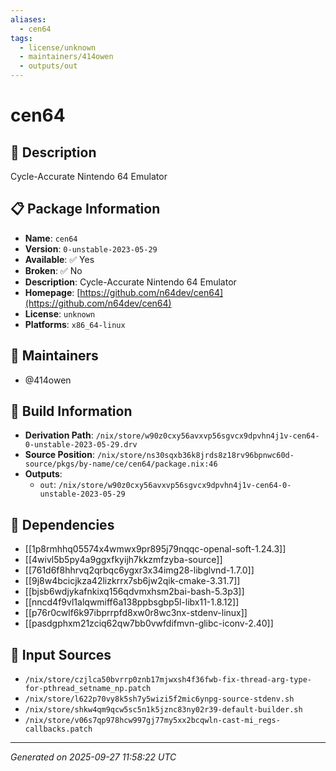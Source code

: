 ```yaml
---
aliases:
  - cen64
tags:
  - license/unknown
  - maintainers/414owen
  - outputs/out
---
```


# cen64

## 📝 Description

Cycle-Accurate Nintendo 64 Emulator

## 📋 Package Information

- **Name**: `cen64`
- **Version**: `0-unstable-2023-05-29`
- **Available**: ✅ Yes
- **Broken**: ✅ No
- **Description**: Cycle-Accurate Nintendo 64 Emulator
- **Homepage**: [https://github.com/n64dev/cen64](https://github.com/n64dev/cen64)
- **License**: `unknown`
- **Platforms**: `x86_64-linux`
## 👥 Maintainers

- @414owen


## 🔧 Build Information

- **Derivation Path**: `/nix/store/w90z0cxy56avxvp56sgvcx9dpvhn4j1v-cen64-0-unstable-2023-05-29.drv`
- **Source Position**: `/nix/store/ns30sqxb36k8jrds8z18rv96bpnwc60d-source/pkgs/by-name/ce/cen64/package.nix:46`
- **Outputs**:
  - `out`:  `/nix/store/w90z0cxy56avxvp56sgvcx9dpvhn4j1v-cen64-0-unstable-2023-05-29`

## 🔗 Dependencies

- [[1p8rmhhq05574x4wmwx9pr895j79nqqc-openal-soft-1.24.3]]
- [[4wivl5b5py4a9ggxfkyijh7kkzmfzyba-source]]
- [[761d6f8hhrvq2qrbqc6ygxr3x34img28-libglvnd-1.7.0]]
- [[9j8w4bcicjkza42lizkrrx7sb6jw2qik-cmake-3.31.7]]
- [[bjsb6wdjykafnkixq156qdvmxhsm2bai-bash-5.3p3]]
- [[nncd4f9vl1alqwmiff6a138ppbsgbp5l-libx11-1.8.12]]
- [[p76r0cwlf6k97ibprrpfd8xw0r8wc3nx-stdenv-linux]]
- [[pasdgphxm21zciq62qw7bb0vwfdifmvn-glibc-iconv-2.40]]

## 📁 Input Sources

- `/nix/store/czjlca50bvrrp0znb17mjwxsh4f36fwb-fix-thread-arg-type-for-pthread_setname_np.patch`
- `/nix/store/l622p70vy8k5sh7y5wizi5f2mic6ynpg-source-stdenv.sh`
- `/nix/store/shkw4qm9qcw5sc5n1k5jznc83ny02r39-default-builder.sh`
- `/nix/store/v06s7qp978hcw997gj77my5xx2bcqwln-cast-mi_regs-callbacks.patch`

---
*Generated on 2025-09-27 11:58:22 UTC*
